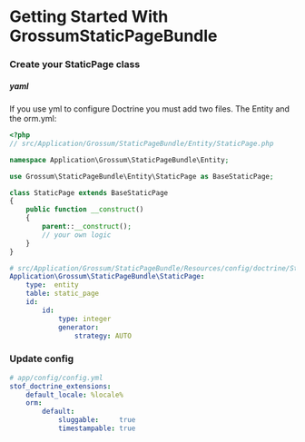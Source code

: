 Getting Started With GrossumStaticPageBundle
==================================

### Create your StaticPage class

##### yaml

If you use yml to configure Doctrine you must add two files. The Entity and the orm.yml:

```php
<?php
// src/Application/Grossum/StaticPageBundle/Entity/StaticPage.php

namespace Application\Grossum\StaticPageBundle\Entity;

use Grossum\StaticPageBundle\Entity\StaticPage as BaseStaticPage;

class StaticPage extends BaseStaticPage
{
    public function __construct()
    {
        parent::__construct();
        // your own logic
    }
}
```
```yaml
# src/Application/Grossum/StaticPageBundle/Resources/config/doctrine/StaticPage.orm.yml
Application\Grossum\StaticPageBundle\StaticPage:
    type:  entity
    table: static_page
    id:
        id:
            type: integer
            generator:
                strategy: AUTO
```

### Update config

```yml
# app/config/config.yml
stof_doctrine_extensions:
    default_locale: %locale%
    orm:
        default:
            sluggable:     true
            timestampable: true
```
